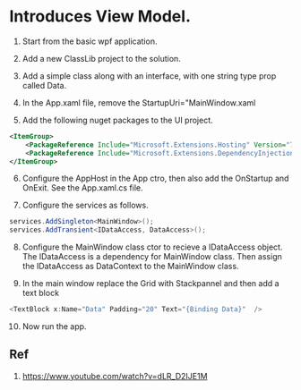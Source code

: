 # Introduces View Model.

1. Start from the basic wpf application.

2. Add a new ClassLib project to the solution. 

3. Add a simple class along with an interface, with one string type prop called Data. 

4. In the App.xaml file, remove the StartupUri="MainWindow.xaml

5. Add the following nuget packages to the UI project.

```xml
<ItemGroup>
    <PackageReference Include="Microsoft.Extensions.Hosting" Version="7.0.1" />
    <PackageReference Include="Microsoft.Extensions.DependencyInjection" Version="7.0.0" />
</ItemGroup>
```

6. Configure the AppHost in the App ctro, then also add the OnStartup and OnExit. See the App.xaml.cs file.

7. Configure the services as follows.

```cs
services.AddSingleton<MainWindow>();
services.AddTransient<IDataAccess, DataAccess>();
```
8. Configure the MainWindow class ctor to recieve a IDataAccess object. The IDataAccess is a dependency for MainWindow class. Then assign the IDataAccess as DataContext to the MainWindow class.

9. In the main window replace the Grid with Stackpannel and then add a text block 

```cs
<TextBlock x:Name="Data" Padding="20" Text="{Binding Data}"  />
```

10. Now run the app.

## Ref
1. https://www.youtube.com/watch?v=dLR_D2IJE1M






